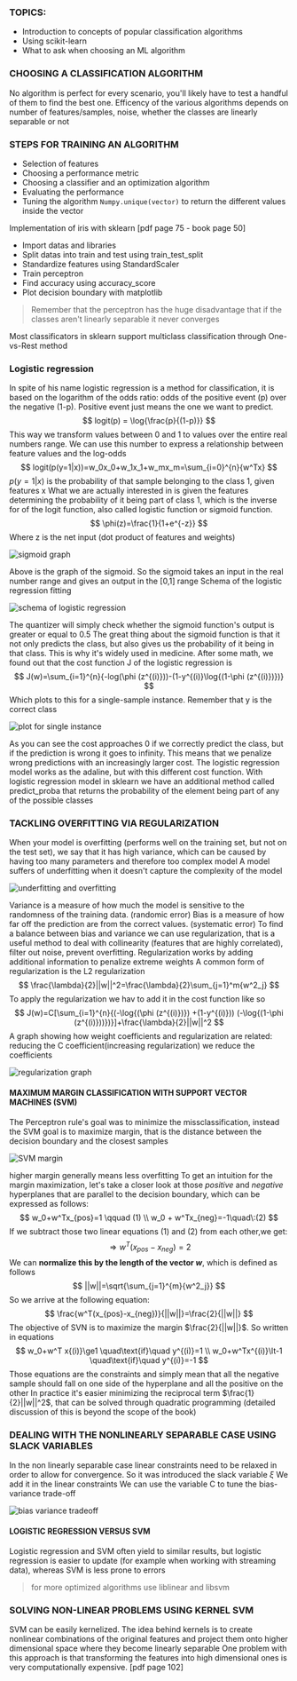 ### TOPICS:
- Introduction to concepts of popular classification algorithms
- Using scikit-learn
- What to ask when choosing an ML algorithm

### CHOOSING A CLASSIFICATION ALGORITHM
No algorithm is perfect for every scenario, you'll likely have to test a handful of them to find the best one. Efficency of the various algorithms depends on number of features/samples, noise, whether the classes are linearly separable or not

### STEPS FOR TRAINING AN ALGORITHM
- Selection of features
- Choosing a performance metric
- Choosing a classifier and an optimization algorithm
- Evaluating the performance
- Tuning the algorithm
`Numpy.unique(vector)` to return the different values inside the vector

Implementation of iris with sklearn [pdf page 75 - book page 50]
- Import datas and libraries
- Split datas into train and test using train_test_split
- Standardize features using StandardScaler
- Train perceptron
- Find accuracy using accuracy_score
- Plot decision boundary with matplotlib 

> Remember that the perceptron has the huge disadvantage that if the classes aren't linearly separable it never converges

Most classificators in sklearn support multiclass classification through One-vs-Rest method
### Logistic regression
In spite of his name logistic regression is a method for classification, it is based on the logarithm of the odds ratio: odds of the positive event (p) over the negative (1-p). Positive event just means the one we want to predict.
$$
logit(p) = \log{\frac{p}{(1-p)}}
$$
This way we transform values between 0 and 1 to values over the entire real numbers range.
We can use this number to express a relationship between feature values and the log-odds
$$
logit(p(y=1|x))=w_0x_0+w_1x_1+w_mx_m=\sum_{i=0}^{n}{w^Tx} 
$$
$p(y=1|x)$ is the probability of that sample belonging to the class 1, given features x
What we are actually interested in is given the features determining the probability of it being part of class 1, which is the inverse for of the logit function, also called logistic function or sigmoid function.
$$
\phi(z)=\frac{1}{1+e^{-z}}
$$
Where z is the net input (dot product of features and weights)

![sigmoid graph](https://i.imgur.com/hXFKiH6.png)

Above is the graph of the sigmoid. So the sigmoid takes an input in the real number range and gives an output in the [0,1] range
Schema of the logistic regression fitting

![schema of logistic regression](https://i.imgur.com/pmsKJDG.png)

The quantizer will simply check whether the sigmoid function's output is greater or equal to 0.5
The great thing about the sigmoid function is that it not only predicts the class, but also gives us the probability of it being in that class. This is why it's widely used in medicine.
After some math, we found out that the cost function J of the logistic regression is 
$$
J(w)=\sum_{i=1}^{n}{-log(\phi (z^{(i)}))-(1-y^{(i)}\log{(1-\phi (z^{(i)})})}
$$
Which plots to this for a single-sample instance. Remember that y is the correct class

![plot for single instance](https://i.imgur.com/q2pfPRu.png)

As you can see the cost approaches 0 if we correctly predict the class, but if the prediction is wrong it goes to infinity. This means that we penalize wrong predictions with an increasingly larger cost.
The logistic regression model works as the adaline, but with this different cost function.
With logistic regression model in sklearn we have an additional method called predict_proba that returns the probability of the element being part of any of the possible classes
### TACKLING OVERFITTING VIA REGULARIZATION
When your model is overfitting (performs well on the training set, but not on the test set), we say that it has high variance, which can be caused by having too many parameters and therefore too complex model
A model suffers of underfitting when it doesn't capture the complexity of the model

![underfitting and overfitting](https://i.imgur.com/Sj42YTq.png)

Variance is a measure of how much the model is sensitive to the randomness of the training data. (randomic error)
Bias is a measure of how far off the prediction are from the correct values. (systematic error)
To find a balance between bias and variance we can use regularization, that is a useful method to deal with collinearity (features that are highly correlated), filter out noise, prevent overfitting.
Regularization works by adding additional information to penalize extreme weights
A common form of regularization is the L2 regularization
$$
\frac{\lambda}{2}||w||^2=\frac{\lambda}{2}\sum_{j=1}^m{w^2_j}
$$
To apply the regularization we hav to add it in the cost function like so
$$
J(w)=C[\sum_{i=1}^{n}{(-\log{(\phi (z^{(i)})}) +(1-y^{(i)})) (-\log{(1-\phi (z^{(i)}))})}]+\frac{\lambda}{2}||w||^2
$$
A graph showing how weight coefficients and regularization are related: reducing the C coefficient(increasing regularization) we reduce the coefficients

![regularization graph](https://i.imgur.com/TmaLWdJ.png)

#### MAXIMUM MARGIN CLASSIFICATION WITH SUPPORT VECTOR MACHINES (SVM)
The Perceptron rule's goal was to minimize the missclassification, instead the SVM goal is to maximize margin, that is the distance between the decision boundary and the closest samples

![SVM margin](https://i.imgur.com/qWURMDo.png)

higher margin generally means less overfitting
To get an intuition for the margin maximization, let's take a closer look at those *positive* and *negative* hyperplanes that are parallel to the decision boundary, which can be expressed as follows:
$$
w_0+w^Tx_{pos}=1 \qquad (1) \\
w_0 + w^Tx_{neg}=-1\quad\:(2)
$$
If we subtract those two linear equations (1) and (2) from each other,we get:
$$
 \Rightarrow w^T(x_{pos}-x_{neg})=2
$$
We can **normalize this by the length of the vector *w***, which is defined as follows
$$
||w||=\sqrt{\sum_{j=1}^{m}{w^2_j}}
$$
So we arrive at the following equation:
$$
\frac{w^T(x_{pos}-x_{neg})}{||w||}=\frac{2}{||w||}
$$
The objective of SVN is to maximize the margin $\frac{2}{||w||}$. So written in equations
$$
w_0+w^T x{(i)}\ge1 \quad\text{if}\quad y^{(i)}=1 \\
w_0+w^Tx^{(i)}\lt-1 \quad\text{if}\quad y^{(i)}=-1
$$
Those equations are the constraints and simply mean that all the negative sample should fall on one side of the hyperplane and all the positive on the other
In practice it's easier minimizing the reciprocal term $\frac{1}{2}||w||^2$, that can be solved through quadratic programming (detailed discussion of this is beyond the scope of the book)
### DEALING WITH THE NONLINEARLY SEPARABLE CASE USING SLACK VARIABLES
In the non linearly separable case linear constraints need to be relaxed in order to allow for convergence. So it was introduced the slack variable $\xi$ 
We add it in the linear constraints
We can use the variable C to tune the bias-variance trade-off

![bias variance tradeoff](https://i.imgur.com/gKDN2Gp.png)

#### LOGISTIC REGRESSION VERSUS SVM
Logistic regression and SVM often yield to similar results, but logistic regression is easier to update (for example when working with streaming data), whereas SVM is less prone to errors
> for more optimized algorithms use liblinear and libsvm

### SOLVING NON-LINEAR PROBLEMS USING KERNEL SVM
SVM can be easily kernelized. The idea behind kernels is to create nonlinear combinations of the original features and project them onto higher dimensional space where they become linearly separable
One problem with this approach is that transforming the features into high dimensional ones is very computationally expensive.
[pdf page 102]